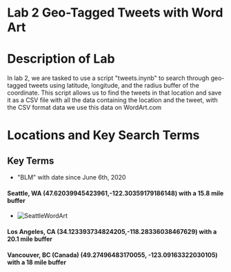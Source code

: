 # Lab 2 Geo-Tagged Tweets with Word Art

# Description of Lab

In lab 2, we are tasked to use a script "tweets.inynb" to search through geo-tagged tweets using latitude, longitude, and the radius buffer of the coordinate. 
This script allows us to find the tweets in that location and save it as a CSV file with all the data containing the location and the tweet, with the CSV format data we use this data on WordArt.com

# Locations and Key Search Terms
## Key Terms

* "BLM" with date since June 6th, 2020

#### Seattle, WA (47.62039945423961,-122.30359179186148) with a 15.8 mile buffer
* ![SeattleWordArt](https://github.com/davidng8/lab2GEOG458/blob/main/img/SeattleTweets.png)

#### Los Angeles, CA (34.123393734824205,-118.28336038467629) with a 20.1 mile buffer

#### Vancouver, BC (Canada) (49.27496483170055, -123.09163322030105) with a 18 mile buffer


